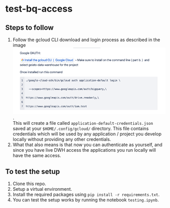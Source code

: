 # test-bq-access

## Steps to follow
1. Follow the gcloud CLI download and login process as described in the image ![steps_for_gcloud_login](steps_for_gcloud_login.png).   
This will create a file called `application-default-credentials.json`
saved at your `$HOME/.config/gcloud/` directory. This file contains credentials which will be used by any application / project you develop locally without
providing any other credentials.  
2. What that also means is that now you can authenticate as yourself, and since you have live DWH access the applications you run locally will have the same access.

## To test the setup
1. Clone this repo.
2. Setup a virtual environment.
3. Install the required packages using `pip install -r requirements.txt`.
4. You can test the setup works by running the notebook `testing.ipynb`.
